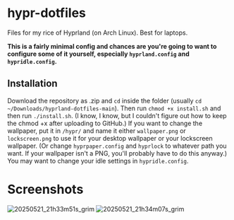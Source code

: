 # hypr-dotfiles
Files for my rice of Hyprland (on Arch Linux). Best for laptops.

**This is a fairly minimal config and chances are you're going to want to configure some of it yourself, especially `hyprland.config` and `hypridle.config`.**
## Installation
Download the repository as .zip and `cd` inside the folder (usually `cd ~/Downloads/hyprland-dotfiles-main`). Then run `chmod +x install.sh` and then run `./install.sh`. (I know, I know, but I couldn't figure out how to keep the chmod +x after uploading to GitHub.) 
If you want to change the wallpaper, put it in `/hypr/` and name it either `wallpaper.png` or `lockscreen.png` to use it for your desktop wallpaper or your lockscreen wallpaper. (Or change `hyprpaper.config` and `hyprlock` to whatever path you want. If your wallpaper isn't a PNG, you'll probably have to do this anyway.)
You may want to change your idle settings in `hypridle.config`.
# Screenshots
![20250521_21h33m51s_grim](https://github.com/user-attachments/assets/300fe23b-e80b-4492-b48b-d4d72c380498)
![20250521_21h34m07s_grim](https://github.com/user-attachments/assets/1a9d7671-368d-4991-a8da-39a1b51a0bf1)
